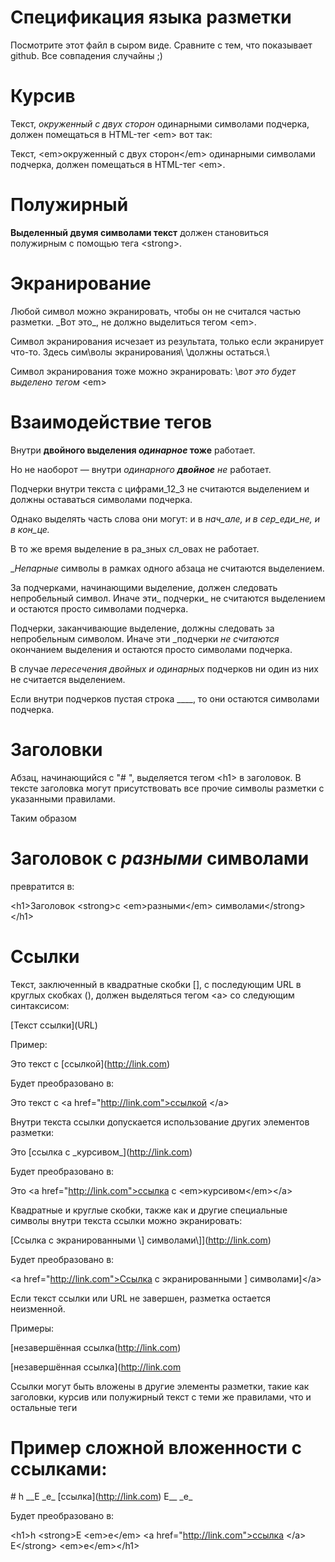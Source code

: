 # Спецификация языка разметки

Посмотрите этот файл в сыром виде. Сравните с тем, что показывает github.
Все совпадения случайны ;)



# Курсив

Текст, _окруженный с двух сторон_ одинарными символами подчерка,
должен помещаться в HTML-тег \<em> вот так:

Текст, \<em>окруженный с двух сторон\</em> одинарными символами подчерка,
должен помещаться в HTML-тег \<em>.



# Полужирный

__Выделенный двумя символами текст__ должен становиться полужирным с помощью тега \<strong>.



# Экранирование

Любой символ можно экранировать, чтобы он не считался частью разметки.
\_Вот это\_, не должно выделиться тегом \<em>.

Символ экранирования исчезает из результата, только если экранирует что-то.
Здесь сим\волы экранирования\ \должны остаться.\

Символ экранирования тоже можно экранировать: \\_вот это будет выделено тегом_ \<em>



# Взаимодействие тегов

Внутри __двойного выделения _одинарное_ тоже__ работает.

Но не наоборот — внутри _одинарного __двойное__ не_ работает.

Подчерки внутри текста c цифрами_12_3 не считаются выделением и должны оставаться символами подчерка.

Однако выделять часть слова они могут: и в _нач_але, и в сер_еди_не, и в кон_це._

В то же время выделение в ра_зных сл_овах не работает.

__Непарные_ символы в рамках одного абзаца не считаются выделением.

За подчерками, начинающими выделение, должен следовать непробельный символ. Иначе эти_ подчерки_ не считаются выделением 
и остаются просто символами подчерка.

Подчерки, заканчивающие выделение, должны следовать за непробельным символом. Иначе эти _подчерки _не считаются_ окончанием выделения 
и остаются просто символами подчерка.

В случае __пересечения _двойных__ и одинарных_ подчерков ни один из них не считается выделением.

Если внутри подчерков пустая строка ____, то они остаются символами подчерка.



# Заголовки

Абзац, начинающийся с "# ", выделяется тегом \<h1> в заголовок.
В тексте заголовка могут присутствовать все прочие символы разметки с указанными правилами.

Таким образом

# Заголовок __с _разными_ символами__

превратится в:

\<h1>Заголовок \<strong>с \<em>разными\</em> символами\</strong>\</h1>



# Ссылки

Текст, заключенный в квадратные скобки [], с последующим URL в круглых скобках (), должен выделяться тегом \<a> со следующим синтаксисом:

\[Текст ссылки](URL)

Пример:

Это текст с \[ссылкой](http://link.com)

Будет преобразовано в:

Это текст с \<a href="http://link.com">ссылкой \</a>


Внутри текста ссылки допускается использование других элементов разметки:

Это \[ссылка с \_курсивом\_](http://link.com)

Будет преобразовано в:

Это \<a href="http://link.com">ссылка с \<em>курсивом\</em>\</a>


Квадратные и круглые скобки, также как и другие специальные символы внутри текста ссылки можно экранировать:

\[Ссылка с экранированными \\\] символами\\\]\](http://link.com)

Будет преобразовано в:

\<a href="http://link.com">Ссылка с экранированными ] символами]\</a>


Если текст ссылки или URL не завершен, разметка остается неизменной.

Примеры:

\[незавершённая ссылка(http://link.com)

\[незавершённая ссылка](http://link.com

Ссылки могут быть вложены в другие элементы разметки, такие как заголовки, курсив или полужирный текст с теми же правилами, что и остальные теги

# Пример сложной вложенности с ссылками:

\# h \_\_E \_e_ \[ссылка](http://link.com) E__ \_e_

Будет преобразовано в:

\<h1>h \<strong>E \<em>e\</em> \<a href="http://link.com">ссылка \</a> E\</strong> \<em>e\</em>\</h1>